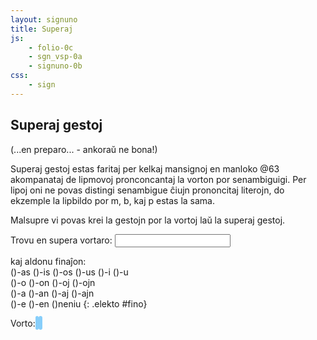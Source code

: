 ```yaml
---
layout: signuno
title: Superaj
js:
    - folio-0c
    - sgn_vsp-0a
    - signuno-0b
css:
    - sign
---
```


## Superaj gestoj

(...en preparo... - ankoraŭ ne bona!)

Superaj gestoj estas faritaj per kelkaj mansignoj en manloko @63 akompanataj
de lipmovoj pronconcantaj la vorton por senambiguigi. Per lipoj oni ne povas distingi senambigue 
ĉiujn prononcitaj literojn, do ekzemple la lipbildo por m, b, kaj p estas la sama.

Malsupre vi povas krei la gestojn por la vortoj laŭ la superaj gestoj.

<!--
https://www.sutton-signwriting.io/
-->

<style>
    .akc {
        background-color: lightskyblue;
        padding: .2em;
        border-radius: 4px;
    }
</style>

Trovu en supera vortaro:
<input id="vortaro" name="vortaro" list="sgn_vrt"/>
<datalist id="sgn_vrt"></datalist>

kaj aldonu finaĵon:  
()-as ()-is ()-os ()-us ()-i ()-u  
()-o ()-on ()-oj ()-ojn  
()-a ()-an ()-aj ()-ajn  
()-e ()-en ()neniu
{: .elekto #fino}

Vorto: <span id="vorto" class="akc"></span><span id="s_signo" class="akc"></span>

<span id="ssw_signo"></span>


<script>

function vortaro() {
    const sv = document.getElementById("sgn_vrt");
    for (const v of Object.keys(sgn_vrt_super).sort()) {
        const o = document.createElement("option");
        o.textContent = v;
        sv.append(o)
    }
}

vortaro();

kiam("change","#vortaro",sintezo);

let gesto, fino;

elekte((elekto,valoro) => {
  console.log(elekto+':'+valoro);
  fino = valoro == "neniu"? "": valoro;
  sintezo();
});

function sintezo() {
    const vrt = document.getElementById("vortaro").value;
    document.getElementById("vorto").textContent = `${vrt||''}${fino||''}`
    let sgn = sgn_vrt_super[vrt];
    if (sgn) {
        /*
        if (fino) {
            const fin = sgn_vortaro(fino);
            if (fin) sgn += fin;
        }
        */
        sintezo_ssw(sgn);
    } else {
        document.getElementById("vorto").textContent = "?"
        malplenigu("#s_signo");
        malplenigu("#ssw_signo");
    }
}

function sintezo_ssw(sgn) {
    gesto = new SuperaGesto(sgn);
    // montru la elementojn de la Signunokodo
    document.getElementById("s_signo").textContent = sgn;

    // prezentu la geston
    document.getElementById("ssw_signo").innerHTML = gesto.gesto_svg()||"";
}

/*
signune(()=> {
    const abc = document.querySelectorAll("#gestoj table tr")
        .forEach((tr) => {
            // kopiu la tabellinion
            const _tr = tr.cloneNode(true);
            // traduku al Signuno
           for (const td of _tr.children) {
              // trovu tekstojn de la ĉeloj en la vortaro
              // forigu (...) antaŭe
              const text = td.textContent;
              const frm = sgn_vortaro(text);
              const sgn = sintezo(frm);

              if (frm) td.setAttribute("data-frm",frm);
              if (sgn) td.setAttribute("data-sgn",sgn); //+"-C");
           }
           tr.insertAdjacentElement("afterend",_tr)
        });
},0);
*/
</script>
